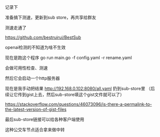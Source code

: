 记录下

准备搞下测速，更新到sub store，再共享给群友

测速走通了

https://github.com/bestruirui/BestSub

openai检测的不知道为啥不生效


现在是跑这个程序 go run main.go -f config.yaml -r rename.yaml

会做可用性检查、测速

然后它会启动一个http服务器

现在是我手动把结果 http://192.168.0.102:8080/all.yaml 扔到sub-store里 （后续让它传到gist上去，然后sub-store填这个gist文件就可以了）

https://stackoverflow.com/questions/46073096/is-there-a-permalink-to-the-latest-version-of-gist-files

最后sub-store链接可以给各种客户端使用

这种公交车节点适合拿来做中转
